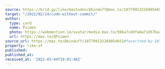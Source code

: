 ```yaml
---
source: https://brid.gy/like/mastodon/@kinduff@mas.to/107799132269054651/107877901047774978
target: "/2022/02/14/code-without-commit/"
author:
  type: card
  name: Psimon
  photo: https://webmention.io/avatar/media.mas.to/986a7cddfa6a71d576a215b4581d61f1d8a091f780af01f27fba5c34ffba7477.jpg
  url: https://mas.to/@Psimon
source_url: https://mas.to/@kinduff/107799132269054651#favorited-by-107877901047774978
property: like-of
published:
published_at:
received_at: '2022-03-04T19:02:46Z'
---
```


